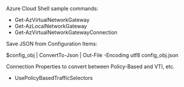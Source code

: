 Azure Cloud Shell sample commands:

* Get-AzVirtualNetworkGateway
* Get-AzLocalNetworkGateway
* Get-AzVirtualNetworkGatewayConnection

Save JSON from Configuration Items:

$config_obj | ConvertTo-Json | Out-File -Encoding utf8 config_obj.json

Connection Properties to convert between Policy-Based and VTI, etc.

* UsePolicyBasedTrafficSelectors

